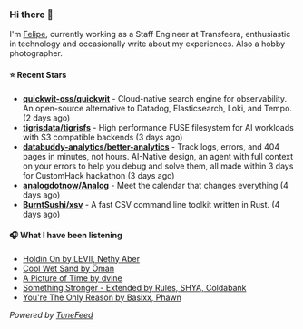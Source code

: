 ### Hi there 👋

I'm [Felipe](https://felipevm.com), currently working as a Staff Engineer at Transfeera, enthusiastic in technology and occasionally write about my experiences. Also a hobby photographer.

#### ⭐ Recent Stars
- **[quickwit-oss/quickwit](https://github.com/quickwit-oss/quickwit)** - Cloud-native search engine for observability. An open-source alternative to Datadog, Elasticsearch, Loki, and Tempo. (2 days ago)
- **[tigrisdata/tigrisfs](https://github.com/tigrisdata/tigrisfs)** - High performance FUSE filesystem for AI workloads with S3 compatible backends (3 days ago)
- **[databuddy-analytics/better-analytics](https://github.com/databuddy-analytics/better-analytics)** - Track logs, errors, and 404 pages in minutes, not hours. AI-Native design, an agent with full context on your errors to help you debug and solve them, all made within 3 days for CustomHack hackathon (3 days ago)
- **[analogdotnow/Analog](https://github.com/analogdotnow/Analog)** - Meet the calendar that changes everything (4 days ago)
- **[BurntSushi/xsv](https://github.com/BurntSushi/xsv)** - A fast CSV command line toolkit written in Rust. (4 days ago)

#### 🎧 What I have been listening
- [Holdin On by LEVII, Nethy Aber](https://open.spotify.com/track/2EiwYubhjXl2AeTZKB4Hmp)
- [Cool Wet Sand by Öman](https://open.spotify.com/track/21dsGRPmNPM6RuV0q9kgik)
- [A Picture of Time by dvine](https://open.spotify.com/track/0ds7Buz4Rnekgi9TU4F8uf)
- [Something Stronger - Extended by Rules, SHYA, Coldabank](https://open.spotify.com/track/15kmNeLNr4OoZSDCwbCMQf)
- [You&#39;re The Only Reason by Basixx, Phawn](https://open.spotify.com/track/0SgDJBySX4PCfybf6hrhpb)

_Powered by [TuneFeed](https://tunefeed.app?ref=github.com)_
